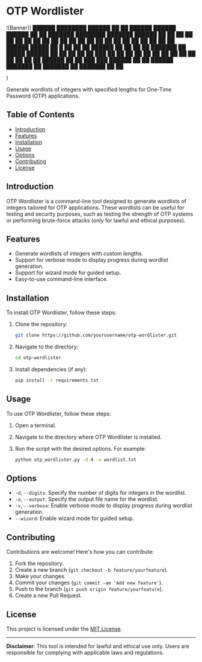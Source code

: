 # OTP Wordlister

![Banner](
  ██████  ████████ ██████        ██     ██  ██████  ██████  ██████  ██      ██ ███████ ████████ ███████ ██████
██    ██    ██    ██   ██       ██     ██ ██    ██ ██   ██ ██   ██ ██      ██ ██         ██    ██      ██   ██
██    ██    ██    ██████  █████ ██  █  ██ ██    ██ ██████  ██   ██ ██      ██ ███████    ██    █████   ██████
██    ██    ██    ██            ██ ███ ██ ██    ██ ██   ██ ██   ██ ██      ██      ██    ██    ██      ██   ██
 ██████     ██    ██             ███ ███   ██████  ██   ██ ██████  ███████ ██ ███████    ██    ███████ ██   ██



)

Generate wordlists of integers with specified lengths for One-Time Password (OTP) applications.

## Table of Contents

- [Introduction](#introduction)
- [Features](#features)
- [Installation](#installation)
- [Usage](#usage)
- [Options](#options)
- [Contributing](#contributing)
- [License](#license)

## Introduction

OTP Wordlister is a command-line tool designed to generate wordlists of integers tailored for OTP applications. These wordlists can be useful for testing and security purposes, such as testing the strength of OTP systems or performing brute-force attacks (only for lawful and ethical purposes).

## Features

- Generate wordlists of integers with custom lengths.
- Support for verbose mode to display progress during wordlist generation.
- Support for wizard mode for guided setup.
- Easy-to-use command-line interface.

## Installation

To install OTP Wordlister, follow these steps:

1. Clone the repository:

    ```sh
    git clone https://github.com/yourusername/otp-wordlister.git
    ```

2. Navigate to the directory:

    ```sh
    cd otp-wordlister
    ```

3. Install dependencies (if any):

    ```sh
    pip install -r requirements.txt
    ```

## Usage

To use OTP Wordlister, follow these steps:

1. Open a terminal.

2. Navigate to the directory where OTP Wordlister is installed.

3. Run the script with the desired options. For example:

    ```sh
    python otp_wordlister.py -d 4 -o wordlist.txt
    ```

## Options

- `-d`, `--digits`: Specify the number of digits for integers in the wordlist.
- `-o`, `--output`: Specify the output file name for the wordlist.
- `-v`, `--verbose`: Enable verbose mode to display progress during wordlist generation.
- `--wizard`: Enable wizard mode for guided setup.

## Contributing

Contributions are welcome! Here's how you can contribute:

1. Fork the repository.
2. Create a new branch (`git checkout -b feature/yourfeature`).
3. Make your changes.
4. Commit your changes (`git commit -am 'Add new feature'`).
5. Push to the branch (`git push origin feature/yourfeature`).
6. Create a new Pull Request.

## License

This project is licensed under the [MIT License](LICENSE).

---

**Disclaimer**: This tool is intended for lawful and ethical use only. Users are responsible for complying with applicable laws and regulations.
